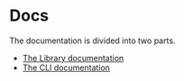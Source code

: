 # Docs
The documentation is divided into two parts.
- [The Library documentation](./docs/index.md)
- [The CLI documentation](./docs/cli.md)